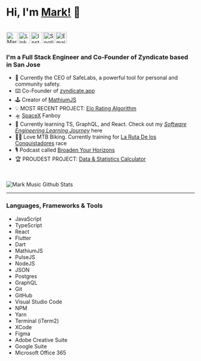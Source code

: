 # __Hi, I'm [Mark!](https://twitter.com/MarkMusic2727)__ 👋

<br/>
<a href="https://twitter.com/MarkMusic2727">
  <img align="left" alt="Mark Music| Twitter" width="30px" src="https://cdn.jsdelivr.net/npm/simple-icons@v3/icons/twitter.svg" />
</a>
<a href="https://www.linkedin.com">
  <img align="left" alt="Linkedin" width="30px" src="https://cdn.jsdelivr.net/npm/simple-icons@v3/icons/linkedin.svg" />
</a>
<a href="https://www.instagram.com/markmusic2727/">
  <img align="left" alt="Instagram" width="30px" src="https://cdn.jsdelivr.net/npm/simple-icons@v3/icons/instagram.svg" />
</a>
<a href="https://open.spotify.com/user/wxz5d0in64yl12jqba74n4n39?si=R1Ad2ur1Tuq7zBG4MjUr9A">
  <img align="left" alt="Spotify" width="30px" src="https://www.svgrepo.com/show/51739/spotify.svg" />
</a>
<a href="mailto:markmusic999@gmail.com">
  <img align="left" alt="Email" width="30px" src="https://www.svgrepo.com/show/94769/black-back-closed-envelope-shape.svg" />
</a>

<br />
<br />

### I'm a Full Stack Engineer and Co-Founder of Zyndicate based in San Jose

- 🔧  Currently the CEO of SafeLabs, a powerful tool for personal and community safety.
- ⌨️   Co-Founder of [zyndicate.app](https://www.zyndicate.app/)
- 🕹  Creator of [MathiumJS](http://mathiumjs.surge.sh/docs/)
- 💡  MOST RECENT PROJECT: [Elo Rating Algorithm](https://github.com/markmusic2727/elo_rating_algorithm)
- 🛸  [SpaceX](https://www.spacex.com/) Fanboy
- 🌱  Currently learning TS, GraphQL, and React. Check out my [_Software Engineering Learning Journey_](https://github.com/markmusic2727/learning) here
- 🚵‍♂️  Love MTB Biking. Currently training for [La Ruta De los Conquistadores](https://www.larutadelosconquistadores.com/home) race
- 🎙  Podcast called [Broaden Your Horizons](https://podcasts.apple.com/us/podcast/broaden-your-horizons/id1506491023)
- 🏆  PROUDEST PROJECT: [Data & Statistics Calculator](https://github.com/markmusic2727/elo_rating_algorithm)

<br />

![Mark Music Github Stats](https://github-readme-stats.vercel.app/api?username=markmusic2727&show_icons=true&title_color=00&icon_color=ff&text_color=9f9f9f&bg_color=151515)

---

### Languages, Frameworks & Tools

- JavaScript
- TypeScript
- React
- Flutter
- Dart
- MathiumJS
- PulseJS
- NodeJS
- JSON
- Postgres
- GraphQL
- Git
- GitHub
- Visual Studio Code
- NPM
- Yarn
- Terminal (iTerm2)
- XCode
- Figma
- Adobe Creative Suite
- Google Suite
- Microsoft Office 365

